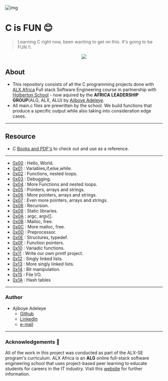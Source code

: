 ![img](https://assets.imaginablefutures.com/media/images/ALX_Logo.max-200x150.png)

# C is FUN 😊

>Learning C right now, been wanting to get on this. It's going to be FUN !!.

<p align="center">
  <img src="https://i.postimg.cc/rprHShJ1/C-compilation-process.gif" />
</p>

## About

- This repository consists of all the C programming projects done with [ALX Africa](https://www.alxafrica.com/) Full stack Software Engineering course in partnership with [Holberton School](https://www.holbertonschool.com/) - now aquired by the **AFRICA LEADERSHIP GROUP**(ALG, ALX, ALU) by [Ajiboye Adeleye](https://www.github.com/Adeleye080).
- All main.c files are prewritten by the school. We build functions that produce a specific output while also taking into consideration edge cases.

---

## Resource

- C [Books and PDF's](./references) to check out and use as a reference.

---

- [0x00](./0x00-hello_world) : Hello, World.
- [0x01](./0x01-variables_if_else_while) : Variables,if,else,while.
- [0x02](./0x02-functions_nested_loops) : Functions, nested loops.
- [0x03](./0x03-debugging) : Debugging.
- [0x04](./0x04-more_functions_nested_loops) : More Functions and nested loops.
- [0x05](./0x05-pointers_arrays_strings) : Pointers, arrays and strings.
- [0x06](./0x06-pointers_arrays_strings) : More pointers, arrays and strings.
- [0x07](./0x07-pointers_arrays_strings) : Even more pointers, arrays and strings.
- [0x08](./0x08-recursion) : Recursion.
- [0x09](./0x09-static_libraries) : Static libraries.
- [0x0A](./0x0A-argc_argv) : argc, argv[].
- [0x0B](./0x0B-malloc_free) : Malloc, free.
- [0x0C](./0x0C-more_malloc_free) : More malloc, free.
- [0x0D](./0x0D-preprocessor) : Preprocessor.
- [0x0E](./0x0E-structures_typedef) : Structures, typedef.
- [0x0F](./0x0F-function_pointers) : Function pointers.
- [0x10](./0x10-variadic_functions) : Variadic functions.
- [0x11](https://github.com/Adeleye080/printf) : Write our own printf project.
- [0x12](./0x12-singly_linked_lists) : Singly linked lists.
- [0x13](./0x13-more_singly_linked_lists) : More singly linked lists.
- [0x14](./0x14-bit_manipulation) : Bit manipulation.
- [0x15](./0x15-file_io) : File I/O.
- [0x1A](./0x1A-hash_tables) : Hash tables

---

### Author
- Ajiboye Adeleye
    - <a href="https://github.com/Adeleye080">Github</a>
    - <a href="https://www.linkedin.com/in/ajiboye-adeleye-b561a7211/">LinkedIn</a>
    - <a href="https://ajiboyeadeleye080@gmail.com">e-mail</a>
        

---
### Acknowledgements  :pray:
All of the work in this project was conducted as part of the ALX-SE program's curriculum. ALX Africa is an **ALG** online full-stack software engineering school that uses project-based peer learning to educate students for careers in the IT industry. Visit this <a href="https://www.alxafrica.com/software-engineering-2022">website</a> for further information.
